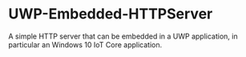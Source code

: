 # UWP-Embedded-HTTPServer
A simple HTTP server that can be embedded in a UWP application, in particular an Windows 10 IoT Core application.
